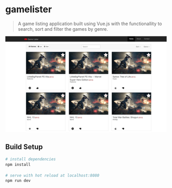 # gamelister

 > A game listing application built using Vue.js with the functionallity to search, sort and filter the games by genre.

![alt text](https://github.com/spratap124/Gamelister/blob/master/src/assets/images/homescreen.png)

## Build Setup

``` bash
# install dependencies
npm install

# serve with hot reload at localhost:8080
npm run dev


